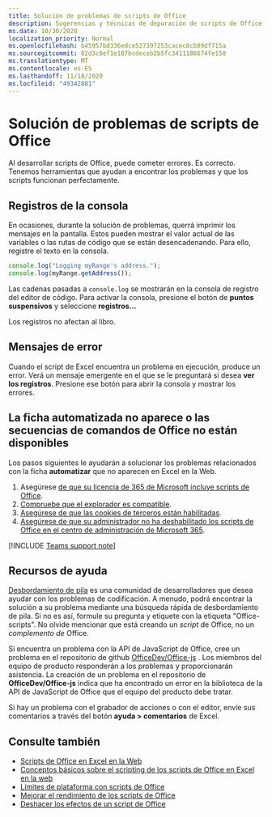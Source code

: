```yaml
---
title: Solución de problemas de scripts de Office
description: Sugerencias y técnicas de depuración de scripts de Office, así como recursos de ayuda.
ms.date: 10/30/2020
localization_priority: Normal
ms.openlocfilehash: b45957bd336edce527397253cacec8cb09df715a
ms.sourcegitcommit: 82d3c0ef1e187bcdeceb2b5fc3411186674fe150
ms.translationtype: MT
ms.contentlocale: es-ES
ms.lasthandoff: 11/18/2020
ms.locfileid: "49342881"
---
```

# <a name="troubleshooting-office-scripts"></a>Solución de problemas de scripts de Office

Al desarrollar scripts de Office, puede cometer errores. Es correcto. Tenemos herramientas que ayudan a encontrar los problemas y que los scripts funcionan perfectamente.

## <a name="console-logs"></a>Registros de la consola

En ocasiones, durante la solución de problemas, querrá imprimir los mensajes en la pantalla. Estos pueden mostrar el valor actual de las variables o las rutas de código que se están desencadenando. Para ello, registre el texto en la consola.

```TypeScript
console.log("Logging myRange's address.");
console.log(myRange.getAddress());
```

Las cadenas pasadas a `console.log` se mostrarán en la consola de registro del editor de código. Para activar la consola, presione el botón de **puntos suspensivos** y seleccione **registros...**

Los registros no afectan al libro.

## <a name="error-messages"></a>Mensajes de error

Cuando el script de Excel encuentra un problema en ejecución, produce un error. Verá un mensaje emergente en el que se le preguntará si desea **ver los registros**. Presione ese botón para abrir la consola y mostrar los errores.

## <a name="automate-tab-not-appearing-or-office-scripts-unavailable"></a>La ficha automatizada no aparece o las secuencias de comandos de Office no están disponibles

Los pasos siguientes le ayudarán a solucionar los problemas relacionados con la ficha **automatizar** que no aparecen en Excel en la Web.

1. Asegúrese [de que su licencia de 365 de Microsoft incluye scripts de Office](../overview/excel.md#requirements).
1. [Compruebe que el explorador es compatible](platform-limits.md#browser-support).
1. [Asegúrese de que las cookies de terceros están habilitadas](platform-limits.md#third-party-cookies).
1. [Asegúrese de que su administrador no ha deshabilitado los scripts de Office en el centro de administración de Microsoft 365](/microsoft-365/admin/manage/manage-office-scripts-settings).

[!INCLUDE [Teams support note](../includes/teams-support-note.md)]

## <a name="help-resources"></a>Recursos de ayuda

[Desbordamiento de pila](https://stackoverflow.com/questions/tagged/office-scripts) es una comunidad de desarrolladores que desea ayudar con los problemas de codificación. A menudo, podrá encontrar la solución a su problema mediante una búsqueda rápida de desbordamiento de pila. Si no es así, formule su pregunta y etiquete con la etiqueta "Office-scripts". No olvide mencionar que está creando un *script* de Office, no un *complemento de* Office.

Si encuentra un problema con la API de JavaScript de Office, cree un problema en el repositorio de github [OfficeDev/Office-js](https://github.com/OfficeDev/office-js) . Los miembros del equipo de producto responderán a los problemas y proporcionarán asistencia. La creación de un problema en el repositorio de **OfficeDev/Office-js** indica que ha encontrado un error en la biblioteca de la API de JavaScript de Office que el equipo del producto debe tratar.

Si hay un problema con el grabador de acciones o con el editor, envíe sus comentarios a través del botón **ayuda > comentarios** de Excel.

## <a name="see-also"></a>Consulte también

- [Scripts de Office en Excel en la Web](../overview/excel.md)
- [Conceptos básicos sobre el scripting de los scripts de Office en Excel en la web](../develop/scripting-fundamentals.md)
- [Límites de plataforma con scripts de Office](platform-limits.md)
- [Mejorar el rendimiento de los scripts de Office](../develop/web-client-performance.md)
- [Deshacer los efectos de un script de Office](undo.md)
